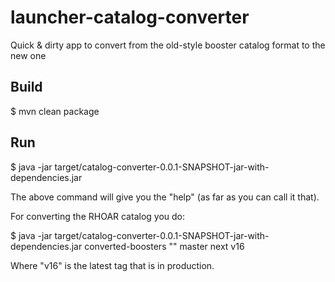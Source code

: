 # launcher-catalog-converter
Quick &amp; dirty app to convert from the old-style booster catalog format to the new one

## Build

   $ mvn clean package
   
## Run

   $ java -jar target/catalog-converter-0.0.1-SNAPSHOT-jar-with-dependencies.jar
   
The above command will give you the "help" (as far as you can call it that).

For converting the RHOAR catalog you do:

   $ java -jar target/catalog-converter-0.0.1-SNAPSHOT-jar-with-dependencies.jar converted-boosters "" master next v16
   
Where "v16" is the latest tag that is in production.


